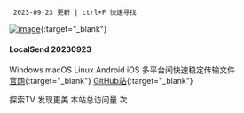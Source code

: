      2023-09-23 更新 | ctrl+F 快速寻找

[![image](https://t.tansuo.tv/img/nfshop2.png)](https://ihezu.run/esf7nk){:target="_blank"}

#### LocalSend 20230923
Windows macOS Linux Android iOS 多平台间快速稳定传输文件</br>
[官网](https://localsend.org){:target="_blank"} [GitHub站](https://github.com/localsend/localsend){:target="_blank"}




<script async src="//busuanzi.ibruce.info/busuanzi/2.3/busuanzi.pure.mini.js"></script>
<p align="left"><span id="busuanzi_container_site_pv">探索TV 发现更美 本站总访问量 <span id="busuanzi_value_site_pv"></span> 次</span></p>
